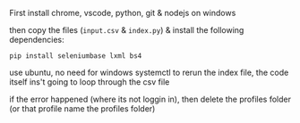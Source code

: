 First install chrome, vscode, python, git & nodejs on windows

then copy the files (`input.csv` & `index.py`) & install the following dependencies:

`pip install seleniumbase lxml bs4 `


use ubuntu, no need for windows
systemctl to rerun the index file, the code itself ins't going to loop through the csv file


if the error happened (where its not loggin in), then delete the profiles folder (or that profile name the profiles folder)

